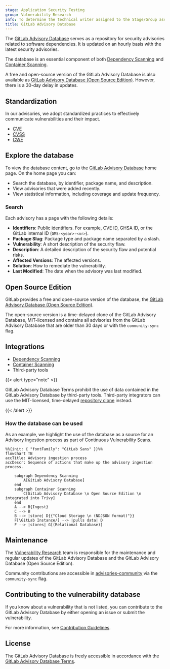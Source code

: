 ```yaml
---
stage: Application Security Testing
group: Vulnerability Research
info: To determine the technical writer assigned to the Stage/Group associated with this page, see https://handbook.gitlab.com/handbook/product/ux/technical-writing/#assignments
title: GitLab Advisory Database
---
```


The [GitLab Advisory Database](https://gitlab.com/gitlab-org/security-products/gemnasium-db) serves as a repository for security advisories related to software dependencies. It is updated on an hourly basis with the latest security advisories.

The database is an essential component of both [Dependency Scanning](../dependency_scanning/_index.md) and [Container Scanning](../container_scanning/_index.md).

A free and open-source version of the GitLab Advisory Database is also available as [GitLab Advisory Database (Open Source Edition)](https://gitlab.com/gitlab-org/advisories-community). However, there is a 30-day delay in updates.

## Standardization

In our advisories, we adopt standardized practices to effectively communicate vulnerabilities and their impact.

- [CVE](../terminology/_index.md#cve)
- [CVSS](../terminology/_index.md#cvss)
- [CWE](../terminology/_index.md#cwe)

## Explore the database

To view the database content, go to the [GitLab Advisory Database](https://advisories.gitlab.com) home page. On the home page you can:

- Search the database, by identifier, package name, and description.
- View advisories that were added recently.
- View statistical information, including coverage and update frequency.

### Search

Each advisory has a page with the following details:

- **Identifiers**: Public identifiers. For example, CVE ID, GHSA ID, or the GitLab internal ID (`GMS-<year>-<nr>`).
- **Package Slug**: Package type and package name separated by a slash.
- **Vulnerability**: A short description of the security flaw.
- **Description**: A detailed description of the security flaw and potential risks.
- **Affected Versions**: The affected versions.
- **Solution**: How to remediate the vulnerability.
- **Last Modified**: The date when the advisory was last modified.

## Open Source Edition

GitLab provides a free and open-source version of the database, the [GitLab Advisory Database (Open Source Edition)](https://gitlab.com/gitlab-org/advisories-community).

The open-source version is a time-delayed clone of the GitLab Advisory Database, MIT-licensed and contains all advisories from the GitLab Advisory Database that are older than 30 days or with the `community-sync` flag.

## Integrations

- [Dependency Scanning](../dependency_scanning/_index.md)
- [Container Scanning](../container_scanning/_index.md)
- Third-party tools

{{< alert type="note" >}}

GitLab Advisory Database Terms prohibit the use of data contained in the GitLab Advisory Database by third-party tools. Third-party integrators can use the MIT-licensed, time-delayed [repository clone](https://gitlab.com/gitlab-org/advisories-community) instead.

{{< /alert >}}

### How the database can be used

As an example, we highlight the use of the database as a source for an Advisory Ingestion process as part of Continuous Vulnerability Scans.

```mermaid
%%{init: { "fontFamily": "GitLab Sans" }}%%
flowchart TB
accTitle: Advisory ingestion process
accDescr: Sequence of actions that make up the advisory ingestion process.

    subgraph Dependency Scanning
        A[GitLab Advisory Database]
    end
    subgraph Container Scanning
        C[GitLab Advisory Database \n Open Source Edition \n integrated into Trivy]
    end
    A --> B{Ingest}
    C --> B
    B --> |store| D{{"Cloud Storage \n (NDJSON format)"}}
    F[\GitLab Instance/] --> |pulls data| D
    F --> |stores| G[(Relational Database)]
```

## Maintenance

The [Vulnerability Research](https://handbook.gitlab.com/handbook/engineering/development/sec/secure/vulnerability-research/) team is responsible for the maintenance and regular updates of the GitLab Advisory Database and the GitLab Advisory Database (Open Source Edition).

Community contributions are accessible in [advisories-community](https://gitlab.com/gitlab-org/advisories-community) via the `community-sync` flag.

## Contributing to the vulnerability database

If you know about a vulnerability that is not listed, you can contribute to the GitLab Advisory Database by either opening an issue or submit the vulnerability.

For more information, see [Contribution Guidelines](https://gitlab.com/gitlab-org/security-products/gemnasium-db/-/blob/master/CONTRIBUTING.md).

## License

The GitLab Advisory Database is freely accessible in accordance with the [GitLab Advisory Database Terms](https://gitlab.com/gitlab-org/security-products/gemnasium-db/-/blob/master/LICENSE.md#gitlab-advisory-database-term).
